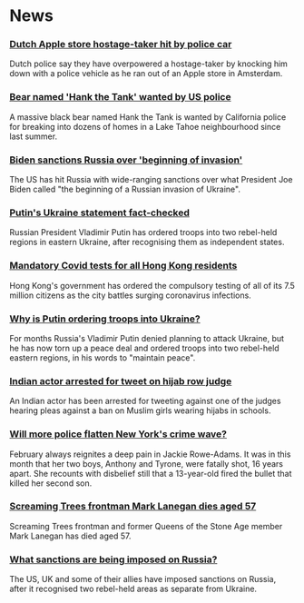 # News
### [Dutch Apple store hostage-taker hit by police car](https://www.bbc.com/news/world-europe-60486726)
Dutch police say they have overpowered a hostage-taker by knocking him down with a police vehicle as he ran out of an Apple store in Amsterdam.
### [Bear named 'Hank the Tank' wanted by US police](https://www.bbc.com/news/world-us-canada-60486984)
A massive black bear named Hank the Tank is wanted by California police for breaking into dozens of homes in a Lake Tahoe neighbourhood since last summer. 
### [Biden sanctions Russia over 'beginning of invasion'](https://www.bbc.com/news/world-europe-60488037)
The US has hit Russia with wide-ranging sanctions over what President Joe Biden called "the beginning of a Russian invasion of Ukraine".
### [Putin's Ukraine statement fact-checked](https://www.bbc.com/news/60477712)
Russian President Vladimir Putin has ordered troops into two rebel-held regions in eastern Ukraine, after recognising them as independent states.
### [Mandatory Covid tests for all Hong Kong residents](https://www.bbc.com/news/world-asia-china-60467039)
Hong Kong's government has ordered the compulsory testing of all of its 7.5 million citizens as the city battles surging coronavirus infections.
### [Why is Putin ordering troops into Ukraine?](https://www.bbc.com/news/world-europe-56720589)
For months Russia's Vladimir Putin denied planning to attack Ukraine, but he has now torn up a peace deal and ordered troops into two rebel-held eastern regions, in his words to "maintain peace".
### [Indian actor arrested for tweet on hijab row judge](https://www.bbc.com/news/world-asia-india-60489203)
An Indian actor has been arrested for tweeting against one of the judges hearing pleas against a ban on Muslim girls wearing hijabs in schools. 
### [Will more police flatten New York's crime wave?](https://www.bbc.com/news/world-us-canada-60484459)
February always reignites a deep pain in Jackie Rowe-Adams. It was in this month that her two boys, Anthony and Tyrone, were fatally shot, 16 years apart. She recounts with disbelief still that a 13-year-old fired the bullet that killed her second son.
### [Screaming Trees frontman Mark Lanegan dies aged 57](https://www.bbc.com/news/entertainment-arts-60487917)
Screaming Trees frontman and former Queens of the Stone Age member Mark Lanegan has died aged 57.
### [What sanctions are being imposed on Russia?](https://www.bbc.com/news/world-europe-60125659)
The US, UK and some of their allies have imposed sanctions on Russia, after it recognised two rebel-held areas as separate from Ukraine.
